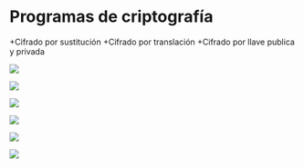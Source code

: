 # Programas de criptografía

+Cifrado por sustitución
+Cifrado por translación
+Cifrado por llave publica y privada

![](https://3.bp.blogspot.com/--QfUlX7dU-4/XMqWT-K0vAI/AAAAAAAACcQ/zvFyTdtdAuE1BAQR4lzv_voOI2r-XvDSQCPcBGAYYCw/s1600/Screenshot.png)

![](https://1.bp.blogspot.com/-tQw0jB1IvSM/XFChIhPobdI/AAAAAAAACVs/dyIjV7sSz-kUbwKQMnSHDrmvlakg4_qbQCLcBGAs/s1600/Screenshot%2Bfrom%2B2019-01-29%2B12-53-05.png)

![](https://4.bp.blogspot.com/--x0FiKCOrjc/XAss4XEH57I/AAAAAAAACOg/LMT4QInz_QglqR5oW-2aoV6NC-ff9ruYACLcBGAs/s1600/Captura9.PNG)

![](https://1.bp.blogspot.com/-eQJDwLR-Qm0/XAndyltXFCI/AAAAAAAACMc/1F7q644WL8cZijn85src1zyCPsPyt-iTQCLcBGAs/s1600/Captura9.PNG)



![](https://2.bp.blogspot.com/-Jpa300XYoVA/W_-YJ_a9BkI/AAAAAAAACIM/S3hLHke0eqQgEpzNPkPKxuD1ilT7d5VVwCLcBGAs/s1600/Captura.PNG)

![](https://1.bp.blogspot.com/-9Z6V_rgeHHE/XACPCjkbEYI/AAAAAAAACJA/Gg0o-w8ehcUsrWmZTDYPyxc9HLIfrQOVwCEwYBhgL/s1600/Captura8.PNG)
